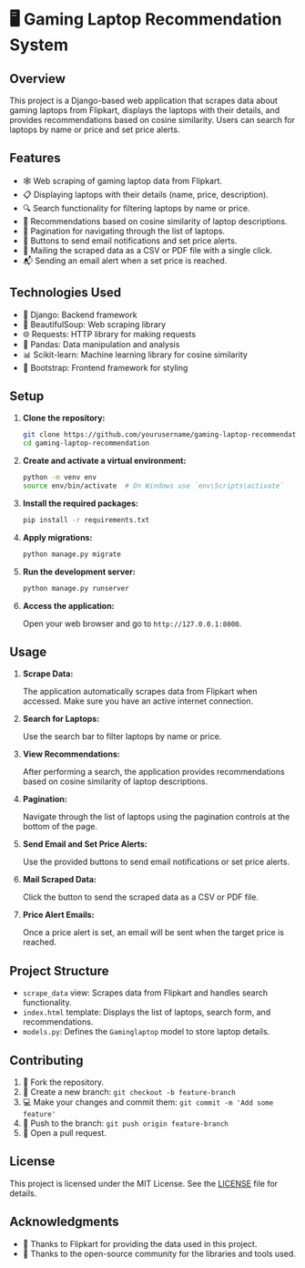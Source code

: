 # 🖥️ Gaming Laptop Recommendation System

## Overview

This project is a Django-based web application that scrapes data about gaming laptops from Flipkart, displays the laptops with their details, and provides recommendations based on cosine similarity. Users can search for laptops by name or price and set price alerts.

## Features

- 🕸️ Web scraping of gaming laptop data from Flipkart.
- 📋 Displaying laptops with their details (name, price, description).
- 🔍 Search functionality for filtering laptops by name or price.
- 🤖 Recommendations based on cosine similarity of laptop descriptions.
- 📄 Pagination for navigating through the list of laptops.
- 📧 Buttons to send email notifications and set price alerts.
- 📂 Mailing the scraped data as a CSV or PDF file with a single click.
- 📬 Sending an email alert when a set price is reached.

## Technologies Used

- 🐍 Django: Backend framework
- 🍲 BeautifulSoup: Web scraping library
- 🌐 Requests: HTTP library for making requests
- 🐼 Pandas: Data manipulation and analysis
- 📊 Scikit-learn: Machine learning library for cosine similarity
- 🎨 Bootstrap: Frontend framework for styling

## Setup

1. **Clone the repository:**

    ```bash
    git clone https://github.com/yourusername/gaming-laptop-recommendation.git
    cd gaming-laptop-recommendation
    ```

2. **Create and activate a virtual environment:**

    ```bash
    python -m venv env
    source env/bin/activate  # On Windows use `env\Scripts\activate`
    ```

3. **Install the required packages:**

    ```bash
    pip install -r requirements.txt
    ```

4. **Apply migrations:**

    ```bash
    python manage.py migrate
    ```

5. **Run the development server:**

    ```bash
    python manage.py runserver
    ```

6. **Access the application:**

    Open your web browser and go to `http://127.0.0.1:8000`.

## Usage

1. **Scrape Data:**

    The application automatically scrapes data from Flipkart when accessed. Make sure you have an active internet connection.

2. **Search for Laptops:**

    Use the search bar to filter laptops by name or price.

3. **View Recommendations:**

    After performing a search, the application provides recommendations based on cosine similarity of laptop descriptions.

4. **Pagination:**

    Navigate through the list of laptops using the pagination controls at the bottom of the page.

5. **Send Email and Set Price Alerts:**

    Use the provided buttons to send email notifications or set price alerts.

6. **Mail Scraped Data:**

    Click the button to send the scraped data as a CSV or PDF file.

7. **Price Alert Emails:**

    Once a price alert is set, an email will be sent when the target price is reached.

## Project Structure

- `scrape_data` view: Scrapes data from Flipkart and handles search functionality.
- `index.html` template: Displays the list of laptops, search form, and recommendations.
- `models.py`: Defines the `Gaminglaptop` model to store laptop details.

## Contributing

1. 🍴 Fork the repository.
2. 🌿 Create a new branch: `git checkout -b feature-branch`
3. 💻 Make your changes and commit them: `git commit -m 'Add some feature'`
4. 🚀 Push to the branch: `git push origin feature-branch`
5. 🔄 Open a pull request.

## License

This project is licensed under the MIT License. See the [LICENSE](LICENSE) file for details.

## Acknowledgments

- 🙏 Thanks to Flipkart for providing the data used in this project.
- 🙌 Thanks to the open-source community for the libraries and tools used.
